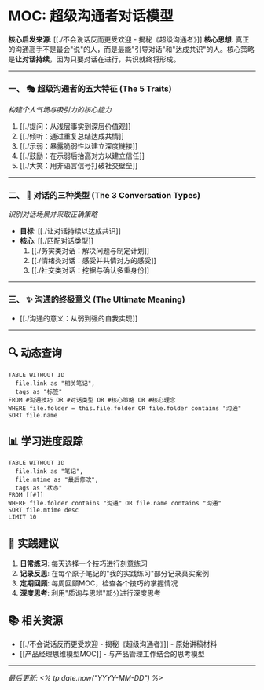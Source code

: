 # MOC: 超级沟通者对话模型

**核心启发来源**: [[./不会说话反而更受欢迎 - 揭秘《超级沟通者》]]
**核心思想**: 真正的沟通高手不是最会"说"的人，而是最能"引导对话"和"达成共识"的人。核心策略是**让对话持续**，因为只要对话在进行，共识就终将形成。

---

### 一、 🎭 超级沟通者的五大特征 (The 5 Traits)
*构建个人气场与吸引力的核心能力*

1.  [[./提问：从浅层事实到深层价值观]]
2.  [[./倾听：通过重复总结达成共情]]
3.  [[./示弱：暴露脆弱性以建立深度链接]]
4.  [[./鼓励：在示弱后抬高对方以建立信任]]
5.  [[./大笑：用非语言信号打破社交壁垒]]

---

### 二、 🧩 对话的三种类型 (The 3 Conversation Types)
*识别对话场景并采取正确策略*

- **目标**: [[./让对话持续以达成共识]]
- **核心**: [[./匹配对话类型]]
    1. [[./务实类对话：解决问题与制定计划]]
    2. [[./情绪类对话：感受并共情对方的感受]]
    3. [[./社交类对话：挖掘与确认多重身份]]

---

### 三、 ✨ 沟通的终极意义 (The Ultimate Meaning)
- [[./沟通的意义：从弱到强的自我实现]]

---

## 🔍 动态查询

```dataview
TABLE WITHOUT ID
  file.link as "相关笔记",
  tags as "标签"
FROM #沟通技巧 OR #对话类型 OR #核心策略 OR #核心理念
WHERE file.folder = this.file.folder OR file.folder contains "沟通"
SORT file.name
```

## 📊 学习进度跟踪

```dataview
TABLE WITHOUT ID
  file.link as "笔记",
  file.mtime as "最后修改",
  tags as "状态"
FROM [[#]]
WHERE file.folder contains "沟通" OR file.name contains "沟通"
SORT file.mtime desc
LIMIT 10
```

## 🎯 实践建议

1. **日常练习**: 每天选择一个技巧进行刻意练习
2. **记录反思**: 在每个原子笔记的"我的实践练习"部分记录真实案例
3. **定期回顾**: 每周回顾MOC，检查各个技巧的掌握情况
4. **深度思考**: 利用"质询与思辨"部分进行深度思考

## 📚 相关资源

- [[./不会说话反而更受欢迎 - 揭秘《超级沟通者》]] - 原始讲稿材料
- [[产品经理思维模型MOC]] - 与产品管理工作结合的思考模型

---

*最后更新: <% tp.date.now("YYYY-MM-DD") %>*